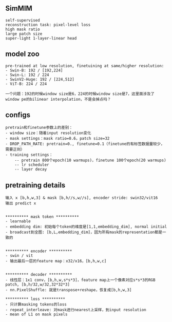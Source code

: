 ## SimMIM

    self-supervised
    reconstruction task: pixel-level loss
    high mask ratio
    large patch size
    super-light 1-layer-linear head


## model zoo

    pre-trained at low resolution, finetuining at same/higher resolution:
    - Swin-B: 192 / [192,224]
    - Swin-L: 192 / 224
    - SwinV2-Huge: 192 / [224,512]
    - ViT-B: 224 / 224

    一个问题：192的时候window size是6，224的时候window size是7，这里面涉及了window pe的bilinear interpolation，不是会掉点吗？


## configs

    pretrain和finetune参数上的差别：
    - window size：随着input resolution变化
    - mask settings：mask ratio=0.6，patch size=32
    - DROP_PATH_RATE: pretrain=0., finetune=0.1（finetune的有标签数据量较少，需要正则）
    - training settings：
        -- pretrain 800个epoch(10 warmups)，finetune 100个epoch(20 warmups)
        -- lr scheduler
        -- layer decay


## pretraining details

    输入 x [b,h,w,3] & mask [b,h//s,w//s], encoder stride: swin32/vit16
    输出 predict x


    ********** mask token **********
    - learnable
    - embedding dim: 初始每个token的维度是[1,1,embedding_dim], normal initial
    - broadcast到全图: [b,L,embedding_dim]，因为所有mask的representation都是一致的


    ********** encoder **********
    - swin / vit
    - 输出最后一层的feature map：x32/x16，[b,h,w,c]


    ********** decoder **********
    - 线性层：1x1 conv，[b,h,w,s*s*3]，feature map上一个像素对应s*s*3的RGB patch, [b,h/32,w/32,32*32*3]
    - nn.PixelShuffle: 就是transpose+reshape，恢复成[b,h,w,3]

    ********** loss **********
    - 只计算masking tokens的loss
    - repeat_interleave: 对mask进行nearest上采样，到input resolution
    - mean of L1 on mask pixels








































